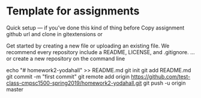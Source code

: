 # Template for assignments

Quick setup — if you’ve done this kind of thing before
Copy assignment github url and clone in gitextensions
or

Get started by creating a new file or uploading an existing file. We recommend every repository include a README, LICENSE, and .gitignore.
…or create a new repository on the command line

echo "# homework2-yodahall" >> README.md
git init
git add README.md
git commit -m "first commit"
git remote add origin https://github.com/test-class-cmpsc1500-spring2019/homework2-yodahall.git
git push -u origin master
